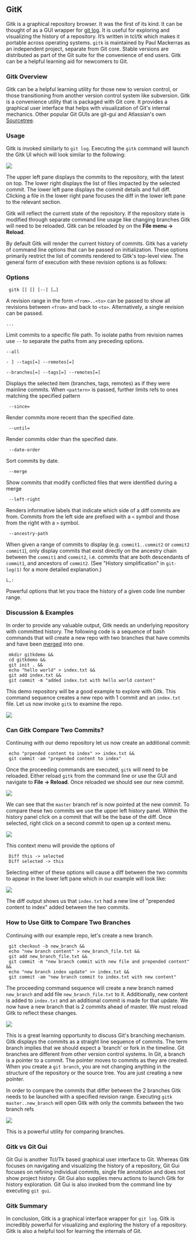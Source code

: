 ## GitK

Gitk is a graphical repository browser. It was the first of its kind. It can be thought of as a GUI wrapper for [git log](https://www.atlassian.com/git/tutorials/git-log). It is useful for exploring and visualizing the history of a repository. It’s written in tcl/tk which makes it portable across operating systems. `gitk` is maintained by Paul Mackerras as an independent project, separate from Git core. Stable versions are distributed as part of the Git suite for the convenience of end users. Gitk can be a helpful learning aid for newcomers to Git.

### Gitk Overview

Gitk can be a helpful learning utility for those new to version control, or those transitioning from another version control system like subversion. Gitk is a convenience utility that is packaged with Git core. It provides a graphical user interface that helps with visualization of Git's internal mechanics. Other popular Git GUIs are git-gui and Atlassian's own [Sourcetree](http://www.sourcetreeapp.com/).

### Usage

Gitk is invoked similarly to `git log`. Executing the `gitk` command will launch the Gitk UI which will look similar to the following:

![](gitk-01.png)

The upper left pane displays the commits to the repository, with the latest on top. The lower right displays the list of files impacted by the selected commit. The lower left pane displays the commit details and full diff. Clicking a file in the lower right pane focuses the diff in the lower left pane to the relevant section.

Gitk will reflect the current state of the repository. If the repository state is modified through separate command line usage like changing branches Gitk will need to be reloaded. Gitk can be reloaded by on the **File menu -> Reload**.

By default Gitk will render the current history of commits. Gitk has a variety of command line options that can be passed on initialization. These options primarily restrict the list of commits rendered to Gitk's top-level view. The general form of execution with these revision options is as follows:

### Options

```
 gitk [] [] [--] […]
```
 
A revision range in the form `<from>..<to>` can be passed to show all revisions between `<from>` and back to `<to>`. Alternatively, a single revision can be passed.

```
...
```

Limit commits to a specific file path. To isolate paths from revision names use `--` to separate the paths from any preceding options.

```
--all
```

```
- ] --tags[=] --remotes[=]
```

```
--branches[=] --tags[=] --remotes[=]
```

Displays the selected item (branches, tags, remotes) as if they were mainline commits. When `<pattern>` is passed, further limits refs to ones matching the specified pattern

```
 --since=
```

Render commits more recent than the specified date.

```
 --until=
```

Render commits older than the specified date.

```
 --date-order
```

Sort commits by date.

```
 --merge
```

Show commits that modify conflicted files that were identified during a merge

```
 --left-right
```

Renders informative labels that indicate which side of a diff commits are from. Commits from the left side are prefixed with a `<` symbol and those from the right with a `>` symbol.

```
 --ancestry-path
```

When given a range of commits to display (e.g. `commit1..commit2` or `commit2 commit1`), only display commits that exist directly on the ancestry chain between the `commit1` and `commit2`, i.e. commits that are both descendants of `commit1`, and ancestors of `commit2`. (See "History simplification" in `git-log(1)` for a more detailed explanation.)

```
L,:
```

Powerful options that let you trace the history of a given code line number range.

### Discussion & Examples

In order to provide any valuable output, Gitk needs an underlying repository with committed history. The following code is a sequence of bash commands that will create a new repo with two branches that have commits and have been [merged](https://www.atlassian.com/git/tutorials/using-branches/git-merge) into one.

```
 mkdir gitkdemo &&
 cd gitkdemo &&
 git init . &&
 echo "hello world" > index.txt &&
 git add index.txt &&
 git commit -m "added index.txt with hello world content"
```

This demo repository will be a good example to explore with Gitk. This command sequence creates a new repo with 1 commit and an `index.txt` file. Let us now invoke `gitk` to examine the repo.

![](gitk-02.png)

### Can Gitk Compare Two Commits?

Continuing with our demo repository let us now create an additional commit:

```
 echo "prpended content to index" >> index.txt &&
 git commit -am "prepended content to index"
```

Once the proceeding commands are executed, `gitk` will need to be reloaded. Either reload `gitk` from the command line or use the GUI and navigate to **File -> Reload**. Once reloaded we should see our new commit.

![](gitk-03.png)

We can see that the `master` branch ref is now pointed at the new commit. To compare these two commits we use the upper left history panel. Within the history panel click on a commit that will be the base of the diff. Once selected, right click on a second commit to open up a context menu.

![](gitk-04.png)

This context menu will provide the options of

```
 Diff this -> selected
 Diff selected -> this
```

Selecting either of these options will cause a diff between the two commits to appear in the lower left pane which in our example will look like:

![](gitk-05.png)

The diff output shows us that `index.txt` had a new line of "prepended content to index" added between the two commits.

### How to Use Gitk to Compare Two Branches

Continuing with our example repo, let's create a new branch.

```
 git checkout -b new_branch &&
 echo "new branch content" > new_branch_file.txt &&
 git add new_branch_file.txt &&
 git commit -m "new branch commit with new file and prepended content" &&
 echo "new branch index update" >> index.txt &&
 git commit -am "new branch commit to index.txt with new content"
```

The proceeding command sequence will create a new branch named `new_branch` and add file `new_branch_file.txt` to it. Additionally, new content is added to `index.txt` and an additional commit is made for that update. We now have a new branch that is 2 commits ahead of master. We must reload Gitk to reflect these changes.

![](gitk-06.png)

This is a great learning opportunity to discuss Git's branching mechanism. Gitk displays the commits as a straight line sequence of commits. The term branch implies that we should expect a 'branch' or fork in the timeline. Git branches are different from other version control systems. In Git, a branch is a pointer to a commit. The pointer moves to commits as they are created. When you create a `git branch`, you are not changing anything in the structure of the repository or the source tree. You are just creating a new pointer.

In order to compare the commits that differ between the 2 branches Gitk needs to be launched with a specified revision range. Executing `gitk master..new_branch` will open Gitk with only the commits between the two branch refs

![](gitk-07.png)

This is a powerful utility for comparing branches.

### Gitk vs Git Gui

Git Gui is another Tcl/Tk based graphical user interface to Git. Whereas Gitk focuses on navigating and visualizing the history of a repository, Git Gui focuses on refining individual commits, single file annotation and does not show project history. Git Gui also supplies menu actions to launch Gitk for history exploration. Git Gui is also invoked from the command line by executing `git gui`.

### Gitk Summary

In conclusion, Gitk is a graphical interface wrapper for `git log`. Gitk is incredibly powerful for visualizing and exploring the history of a repository. Gitk is also a helpful tool for learning the internals of Git.
